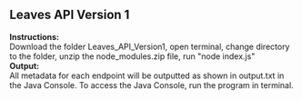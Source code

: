 ## Leaves API Version 1  
**Instructions:**  
Download the folder Leaves_API_Version1, open terminal, change directory to the folder, unzip the node_modules.zip file, run "node index.js"  
**Output:**   
All metadata for each endpoint will be outputted as shown in output.txt in the Java Console. To access the Java Console, run the program in terminal.
